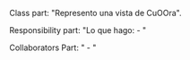 Class part:  "Represento una vista de CuOOra".

Responsibility part: "Lo que hago:  - "

Collaborators Part: " - "
